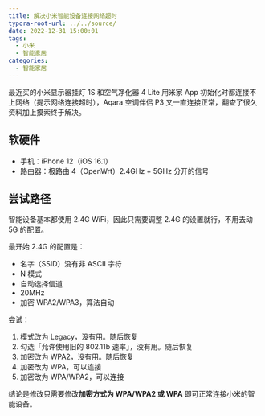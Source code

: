 ```yaml
---
title: 解决小米智能设备连接网络超时
typora-root-url: ../../source/
date: 2022-12-31 15:00:01
tags:
  - 小米
  - 智能家居
categories:
  - 智能家居
---
```


最近买的小米显示器挂灯 1S 和空气净化器 4 Lite 用米家 App 初始化时都连接不上网络（提示网络连接超时），Aqara 空调伴侣 P3 又一直连接正常，翻查了很久资料加上摸索终于解决。

<!--more-->

## 软硬件

- 手机：iPhone 12（iOS 16.1）
- 路由器：极路由 4（OpenWrt）2.4GHz + 5GHz 分开的信号

## 尝试路径

智能设备基本都使用 2.4G WiFi，因此只需要调整 2.4G 的设置就行，不用去动 5G 的配置。

最开始 2.4G 的配置是：

- 名字（SSID）没有非 ASCII 字符
- N 模式
- 自动选择信道
- 20MHz
- 加密 WPA2/WPA3，算法自动

尝试：

1. 模式改为 Legacy，没有用。随后恢复
2. 勾选「允许使用旧的 802.11b 速率」，没有用。随后恢复
3. 加密改为 WPA2，没有用。随后恢复
4. 加密改为 WPA，可以连接
5. 加密改为 WPA/WPA2，可以连接

结论是修改只需要修改**加密方式为 WPA/WPA2 或 WPA** 即可正常连接小米的智能设备。
